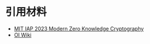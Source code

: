 # 引用材料

- [MIT IAP 2023 Modern Zero Knowledge Cryptography](https://zkiap.com/)
- [OI Wiki](https://oi-wiki.org/)